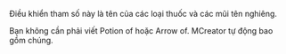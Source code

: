 Điều khiển tham số này là tên của các loại thuốc và các mũi tên nghiêng.

Bạn không cần phải viết Potion of hoặc Arrow of. MCreator tự động bao gồm chúng.
